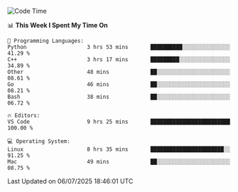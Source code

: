 
<!--START_SECTION:waka-->
![Code Time](http://img.shields.io/badge/Code%20Time-3%2C571%20hrs%2013%20mins-blue)

📊 **This Week I Spent My Time On** 

```text
💬 Programming Languages: 
Python                   3 hrs 53 mins       ██████████░░░░░░░░░░░░░░░   41.29 % 
C++                      3 hrs 17 mins       █████████░░░░░░░░░░░░░░░░   34.89 % 
Other                    48 mins             ██░░░░░░░░░░░░░░░░░░░░░░░   08.61 % 
Go                       46 mins             ██░░░░░░░░░░░░░░░░░░░░░░░   08.21 % 
Bash                     38 mins             ██░░░░░░░░░░░░░░░░░░░░░░░   06.72 % 

🔥 Editors: 
VS Code                  9 hrs 25 mins       █████████████████████████   100.00 % 

💻 Operating System: 
Linux                    8 hrs 35 mins       ███████████████████████░░   91.25 % 
Mac                      49 mins             ██░░░░░░░░░░░░░░░░░░░░░░░   08.75 % 
```


 Last Updated on 06/07/2025 18:46:01 UTC
<!--END_SECTION:waka-->

